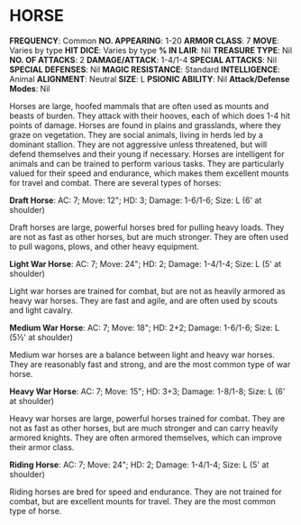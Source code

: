 # HORSE

**FREQUENCY**: Common
**NO. APPEARING**: 1-20
**ARMOR CLASS**: 7
**MOVE**: Varies by type
**HIT DICE**: Varies by type
**% IN LAIR**: Nil
**TREASURE TYPE**: Nil
**NO. OF ATTACKS**: 2
**DAMAGE/ATTACK**: 1-4/1-4
**SPECIAL ATTACKS**: Nil
**SPECIAL DEFENSES**: Nil
**MAGIC RESISTANCE**: Standard
**INTELLIGENCE**: Animal
**ALIGNMENT**: Neutral
**SIZE**: L
**PSIONIC ABILITY**: Nil
**Attack/Defense Modes**: Nil

Horses are large, hoofed mammals that are often used as mounts and beasts of burden. They attack with their hooves, each of which does 1-4 hit points of damage. Horses are found in plains and grasslands, where they graze on vegetation. They are social animals, living in herds led by a dominant stallion. They are not aggressive unless threatened, but will defend themselves and their young if necessary. Horses are intelligent for animals and can be trained to perform various tasks. They are particularly valued for their speed and endurance, which makes them excellent mounts for travel and combat. There are several types of horses:

**Draft Horse**:
AC: 7; Move: 12"; HD: 3; Damage: 1-6/1-6; Size: L (6' at shoulder)

Draft horses are large, powerful horses bred for pulling heavy loads. They are not as fast as other horses, but are much stronger. They are often used to pull wagons, plows, and other heavy equipment.

**Light War Horse**:
AC: 7; Move: 24"; HD: 2; Damage: 1-4/1-4; Size: L (5' at shoulder)

Light war horses are trained for combat, but are not as heavily armored as heavy war horses. They are fast and agile, and are often used by scouts and light cavalry.

**Medium War Horse**:
AC: 7; Move: 18"; HD: 2+2; Damage: 1-6/1-6; Size: L (5½' at shoulder)

Medium war horses are a balance between light and heavy war horses. They are reasonably fast and strong, and are the most common type of war horse.

**Heavy War Horse**:
AC: 7; Move: 15"; HD: 3+3; Damage: 1-8/1-8; Size: L (6' at shoulder)

Heavy war horses are large, powerful horses trained for combat. They are not as fast as other horses, but are much stronger and can carry heavily armored knights. They are often armored themselves, which can improve their armor class.

**Riding Horse**:
AC: 7; Move: 24"; HD: 2; Damage: 1-4/1-4; Size: L (5' at shoulder)

Riding horses are bred for speed and endurance. They are not trained for combat, but are excellent mounts for travel. They are the most common type of horse.
